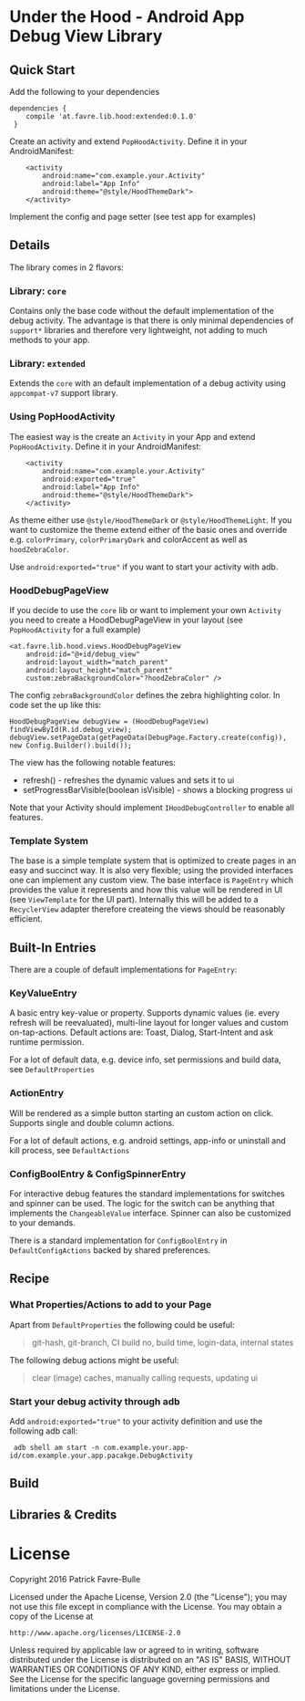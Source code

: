 # Under the Hood - Android App Debug View Library

## Quick Start

Add the following to your dependencies

    dependencies {
        compile 'at.favre.lib.hood:extended:0.1.0'
     }

Create an activity and extend `PopHoodActivity`. Define it in your AndroidManifest:

        <activity
            android:name="com.example.your.Activity"
            android:label="App Info"
            android:theme="@style/HoodThemeDark">
        </activity>

Implement the config and page setter (see test app for examples)

## Details

The library comes in 2 flavors: 

### Library: `core` 
Contains only the base code without the default implementation of the debug activity. The advantage is that there is only minimal dependencies of `support*` libraries and therefore very lightweight, not adding to much methods to your app.

### Library: `extended`

Extends the `core` with an default implementation of a debug activity using `appcompat-v7` support library.

### Using PopHoodActivity

The easiest way is the create an `Activity` in your App and extend `PopHoodActivity`. Define it in your AndroidManifest:
        
        <activity
            android:name="com.example.your.Activity"
            android:exported="true" 
            android:label="App Info"
            android:theme="@style/HoodThemeDark">
        </activity>

As theme either use `@style/HoodThemeDark` or `@style/HoodThemeLight`. If you want to customize the theme extend either of the basic ones and override e.g. `colorPrimary`, `colorPrimaryDark` and colorAccent as well as `hoodZebraColor`.

Use `android:exported="true"` if you want to start your activity with adb.

### HoodDebugPageView

If you decide to use the `core` lib or want to implement your own `Activity` you need to create a HoodDebugPageView in your layout (see `PopHoodActivity` for a full example)

    <at.favre.lib.hood.views.HoodDebugPageView
        android:id="@+id/debug_view"
        android:layout_width="match_parent"
        android:layout_height="match_parent"
        custom:zebraBackgroundColor="?hoodZebraColor" />

The config `zebraBackgroundColor` defines the zebra highlighting color. In code set the up like this:

    HoodDebugPageView debugView = (HoodDebugPageView) findViewById(R.id.debug_view);
    debugView.setPageData(getPageData(DebugPage.Factory.create(config)), new Config.Builder().build());

The view has the following notable features:

* refresh() - refreshes the dynamic values and sets it to ui
* setProgressBarVisible(boolean isVisible) - shows a blocking progress ui

Note that your Activity should implement `IHoodDebugController` to enable all features.

### Template System

The base is a simple template system that is optimized to create pages in an easy and succinct way. It is also very flexible; using the provided interfaces one can implement any custom view. The base interface is `PageEntry` which provides the value it represents and how this value will be rendered in UI (see `ViewTemplate` for the UI part). Internally this will be added to a `RecyclerView` adapter therefore createing the views should be reasonably efficient.

## Built-In Entries

There are a couple of default implementations for `PageEntry`:

### KeyValueEntry

A basic entry key-value or property. Supports dynamic values (ie. every refresh will be reevaluated), multi-line layout for longer values and custom on-tap-actions. Default actions are: Toast, Dialog, Start-Intent and ask runtime permission.

For a lot of default data, e.g. device info, set permissions and build data, see `DefaultProperties`

### ActionEntry

Will be rendered as a simple button starting an custom action on click. Supports single and double column actions.

For a lot of default actions, e.g. android settings, app-info or uninstall and kill process, see `DefaultActions`

### ConfigBoolEntry & ConfigSpinnerEntry

For interactive debug features the standard implementations for switches and spinner can be used. The logic for the switch can be anything that implements the `ChangeableValue` interface. Spinner can also be customized to your demands.

There is a standard implementation for `ConfigBoolEntry` in `DefaultConfigActions` backed by shared preferences.

## Recipe

### What Properties/Actions to add to your Page

Apart from `DefaultProperties` the following could be useful:

> git-hash, git-branch, CI build no, build time, login-data, internal states

The following debug actions might be useful:

> clear (image) caches, manually calling requests, updating ui

### Start your debug activity through adb

Add `android:exported="true"` to your activity definition and use the following adb call:

     adb shell am start -n com.example.your.app-id/com.example.your.app.pacakge.DebugActivity

## Build

## Libraries & Credits

# License

Copyright 2016 Patrick Favre-Bulle

Licensed under the Apache License, Version 2.0 (the "License");
you may not use this file except in compliance with the License.
You may obtain a copy of the License at

    http://www.apache.org/licenses/LICENSE-2.0

Unless required by applicable law or agreed to in writing, software
distributed under the License is distributed on an "AS IS" BASIS,
WITHOUT WARRANTIES OR CONDITIONS OF ANY KIND, either express or implied.
See the License for the specific language governing permissions and
limitations under the License.